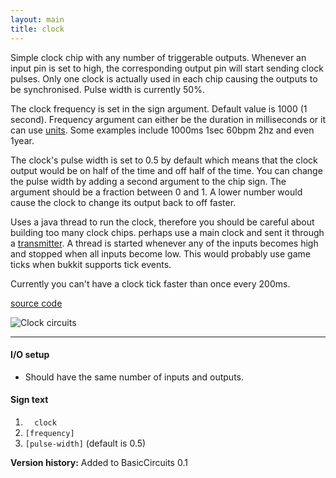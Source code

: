 ```yaml
---
layout: main
title: clock
---
```


Simple clock chip with any number of triggerable outputs. Whenever an input pin is set to high, the corresponding output pin will start sending clock pulses. Only one clock is actually used in each chip causing the outputs to be synchronised.
Pulse width is currently 50%. 

The clock frequency is set in the sign argument. Default value is 1000 (1 second).
Frequency argument can either be the duration in milliseconds or it can use [units](https://github.com/eisental/RedstoneChips/blob/master/src/main/java/org/tal/redstonechips/parsing/UnitParser.java). 
Some examples include 1000ms 1sec 60bpm 2hz and even 1year.

The clock's pulse width is set to 0.5 by default which means that the clock output would be on half of the time and off half of the time. You can change the pulse width by adding a second argument to the chip sign. The argument should be a fraction between 0 and 1. A lower number would cause the clock to change its output back to off faster. 
 
Uses a java thread to run the clock, therefore you should be careful about building too many clock chips. perhaps use a main clock and sent it through a [transmitter](Transmitter).
A thread is started whenever any of the inputs becomes high and stopped when all inputs become low.
This would probably use game ticks when bukkit supports tick events.

Currently you can't have a clock tick faster than once every 200ms.

[source code](https://github.com/eisental/BasicCircuits/blob/master/src/main/java/org/tal/basiccircuits/clock.java)

![Clock circuits](/RedstoneChips/images/clock.png "Clock circuits")

* * *


#### I/O setup 
* Should have the same number of inputs and outputs.

#### Sign text
1. `   clock   `
2. ` [frequency] `
3. ` [pulse-width] ` (default is 0.5)

__Version history:__ Added to BasicCircuits 0.1